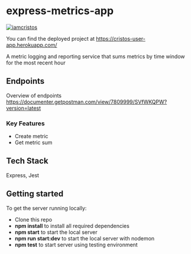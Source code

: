 # express-metrics-app
[![iamcristos](https://circleci.com/gh/iamcristos/express-metrics-app.svg?style=svg)](<https://app.circleci.com/pipelines/github/iamcristos/express-metrics-app/2/workflows/49c2e843-c059-4194-a120-3333159c011b>)

You can find the deployed project at https://cristos-user-app.herokuapp.com/

A metric logging and reporting service that sums metrics by time window for the most recent hour

## Endpoints

Overview of endpoints
https://documenter.getpostman.com/view/7809999/SVfWKQPW?version=latest

### Key Features

- Create metric
- Get metric sum

## Tech Stack

Express, Jest

## Getting started

To get the server running locally:

- Clone this repo
- **npm install** to install all required dependencies
- **npm start** to start the local server
- **npm run start:dev** to start the local server with nodemon
- **npm test** to start server using testing environment

